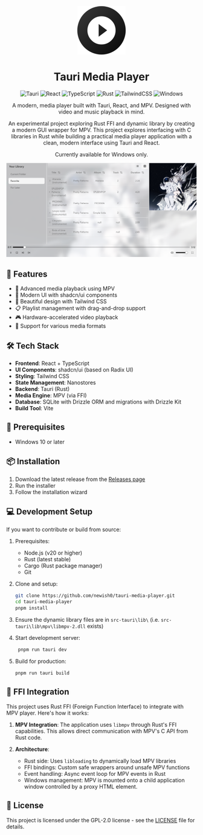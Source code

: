 
<div align="center">

<img src="src-tauri/icons/icon-128.png">

<h1>Tauri Media Player</h1>

![Tauri](https://img.shields.io/badge/tauri-%2324C8DB.svg?style=for-the-badge&logo=tauri&logoColor=%23FFFFFF)
![React](https://img.shields.io/badge/react-%2320232a.svg?style=for-the-badge&logo=react&logoColor=%2361DAFB)
![TypeScript](https://img.shields.io/badge/typescript-%23007ACC.svg?style=for-the-badge&logo=typescript&logoColor=white)
![Rust](https://img.shields.io/badge/rust-%23000000.svg?style=for-the-badge&logo=rust&logoColor=white)
![TailwindCSS](https://img.shields.io/badge/tailwindcss-%2338B2AC.svg?style=for-the-badge&logo=tailwind-css&logoColor=white)
![Windows](https://img.shields.io/badge/Windows-0078D6?style=for-the-badge&logo=windows&logoColor=white)

A modern, media player built with Tauri, React, and MPV. Designed with video and music playback in mind.

An experimental project exploring Rust FFI and dynamic library by creating a modern GUI wrapper for MPV. This project explores interfacing with C libraries in Rust while building a practical media player application with a clean, modern interface using Tauri and React.

Currently available for Windows only.

<!-- <video width="100%" controls>
  <source src="demo.mp4" type="video/mp4">
  Your browser does not support the video tag.
</video> -->

<img src="docs/demo.png">

</div>

## 🚀 Features

-   🎵 Advanced media playback using MPV
-   📱 Modern UI with shadcn/ui components
-   🎨 Beautiful design with Tailwind CSS
-   📋 Playlist management with drag-and-drop support
-   🎮 Hardware-accelerated video playback
-   📁 Support for various media formats

## 🛠️ Tech Stack

-   **Frontend**: React + TypeScript
-   **UI Components**: shadcn/ui (based on Radix UI)
-   **Styling**: Tailwind CSS
-   **State Management**: Nanostores
-   **Backend**: Tauri (Rust)
-   **Media Engine**: MPV (via FFI)
-   **Database**: SQLite with Drizzle ORM and migrations with Drizzle Kit
-   **Build Tool**: Vite

## 🔧 Prerequisites

-   Windows 10 or later

## 📦 Installation

1. Download the latest release from the [Releases page](https://github.com/newish0/tauri-media-player/releases)
2. Run the installer
3. Follow the installation wizard

## 💻 Development Setup

If you want to contribute or build from source:

1. Prerequisites:

    - Node.js (v20 or higher)
    - Rust (latest stable)
    - Cargo (Rust package manager)
    - Git

2. Clone and setup:
    ```bash
    git clone https://github.com/newish0/tauri-media-player.git
    cd tauri-media-player
    pnpm install
    ```

3. Ensure the dynamic library files are in `src-tauri\lib\` (i.e. `src-tauri\lib\mpv\libmpv-2.dll` exists)

4. Start development server:
    ```bash
     pnpm run tauri dev
    ```

5. Build for production:
    ```bash
    pnpm run tauri build
    ```

## 🔌 FFI Integration

This project uses Rust FFI (Foreign Function Interface) to integrate with MPV player. Here's how it works:

1. **MPV Integration**: The application uses `libmpv` through Rust's FFI capabilities. This allows direct communication with MPV's C API from Rust code.

2. **Architecture**:
    - Rust side: Uses `libloading` to dynamically load MPV libraries
    - FFI bindings: Custom safe wrappers around unsafe MPV functions
    - Event handling: Async event loop for MPV events in Rust
    - Windows management: MPV is mounted onto a child application window controlled by a proxy HTML element.

## 📝 License

This project is licensed under the GPL-2.0 license - see the [LICENSE](LICENSE) file for details.
